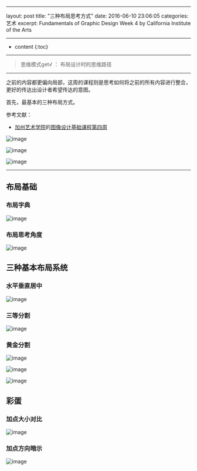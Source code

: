 
---
layout: post
title:  "三种布局思考方式"
date:   2016-06-10 23:06:05
categories: 艺术
excerpt: Fundamentals of Graphic Design Week 4 by California Institute of the Arts

---

* content
{:toc}

---

> 思维模式get√ ： 布局设计时的思维路径

---

之前的内容都更偏向局部，这周的课程则是思考如何将之前的所有内容进行整合，更好的传达出设计者希望传达的意图。

首先，最基本的三种布局方式。

参考文献：

* [加州艺术学院](https://art.calarts.edu/)的[图像设计基础课程第四周](https://www.coursera.org/learn/fundamentals-of-graphic-design/)

![image](http://o7y3ots7t.bkt.clouddn.com/2016/06/10/Screen%20Shot%202016-06-11%20at%2011.39.32%20PM.png)

![image](http://o7y3ots7t.bkt.clouddn.com/2016/06/10/Screen%20Shot%202016-06-11%20at%2011.39.44%20PM.png)

![image](http://o7y3ots7t.bkt.clouddn.com/2016/06/10/Screen%20Shot%202016-06-11%20at%2011.39.58%20PM.png)


---

## 布局基础

### 布局字典

![image](http://o7y3ots7t.bkt.clouddn.com/2016/06/10/Screen%20Shot%202016-06-11%20at%201.29.44%20PM.png)

### 布局思考角度

![image](http://o7y3ots7t.bkt.clouddn.com/2016/06/10/Screen%20Shot%202016-06-11%20at%204.33.15%20PM.png)

##  三种基本布局系统

### 水平垂直居中

![image](http://o7y3ots7t.bkt.clouddn.com/2016/06/10/Screen%20Shot%202016-06-11%20at%2011.53.36%20PM.png)

### 三等分割

![image](http://o7y3ots7t.bkt.clouddn.com/2016/06/10/Screen%20Shot%202016-06-11%20at%2011.53.52%20PM.png)

### 黄金分割

![image](http://o7y3ots7t.bkt.clouddn.com/2016/06/10/Screen%20Shot%202016-06-11%20at%2011.54.58%20PM.png)

![image](http://o7y3ots7t.bkt.clouddn.com/2016/06/10/Screen%20Shot%202016-06-11%20at%2011.55.56%20PM.png)

![image](http://o7y3ots7t.bkt.clouddn.com/2016/06/10/Screen%20Shot%202016-06-11%20at%2011.56.32%20PM.png)



## 彩蛋

### 加点大小对比

![image](http://o7y3ots7t.bkt.clouddn.com/2016/06/10/Screen%20Shot%202016-06-12%20at%2012.01.35%20AM.png)

### 加点方向暗示

![image](http://o7y3ots7t.bkt.clouddn.com/2016/06/10/Screen%20Shot%202016-06-12%20at%2012.02.27%20AM.png)
